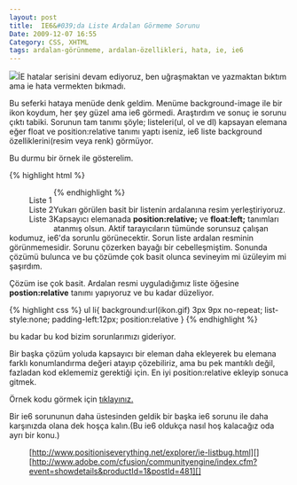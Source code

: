 ```yaml
---
layout: post
title:  IE6&#039;da Liste Ardalan Görmeme Sorunu
Date: 2009-12-07 16:55
Category: CSS, XHTML
tags: ardalan-görünmeme, ardalan-özellikleri, hata, ie, ie6
---
```


![][100]İE hatalar serisini devam ediyoruz, ben uğraşmaktan ve yazmaktan
bıktım ama ie hata vermekten bıkmadı.

Bu seferki hataya menüde denk geldim. Menüme background-image ile bir
ikon koydum, her şey güzel ama ie6 görmedi. Araştırdım ve sonuç ie
sorunu çıktı tabiki. Sorunun tam tanımı şöyle; listeleri(ul, ol ve dl)
kapsayan elemana eğer float ve position:relative tanımı yaptı iseniz,
ie6 liste background özelliklerini(resim veya renk) görmüyor.

Bu durmu bir örnek ile gösterelim.

{% highlight html %}
<!DOCTYPE html PUBLIC "-//W3C//DTD XHTML 1.0 Transitional//EN" "http://www.w3.org/TR/xhtml1/DTD/xhtml1-transitional.dtd">
<html xmlns="http://www.w3.org/1999/xhtml">
<head>
<meta http-equiv="Content-Type" content="text/html; charset=utf-8" />
<title>ie lsite ardalan sorunu</title>
<style>
#menuKapsul{
position:relative;
float:left;
}
ul li{
background:url(ikon.gif) 3px 9px no-repeat;
list-style:none;
padding-left:12px;
}
</style>
</head>
<body>
<div id="menuKapsul">
	<ul>
    	<li>Liste 1</li>
        <li>Liste 2</li>
        <li>Liste 3</li>
    </ul>
</div>
</body>
</html>
{% endhighlight %}

Yukarı görülen basit bir listenin ardalanına resim yerleştiriyoruz.
Kapsayıcı elemanada **position:relative;** ve **float:left;** tanımları
atanmış olsun. Aktif tarayıcıların tümünde sorunsuz çalışan kodumuz,
ie6'da sorunlu görünecektir. Sorun liste ardalan resminin
görünmemesidir. Sorunu çözerken bayağı bir cebelleşmiştim. Sonunda
çözümü bulunca ve bu çözümde çok basit olunca sevineyim mi üzüleyim mi
şaşırdım.

Çözüm ise çok basit. Ardalan resmi uyguladığımız liste öğesine
**postion:relative** tanımı yapıyoruz ve bu kadar düzeliyor.

{% highlight css %}
ul li{
	background:url(ikon.gif) 3px 9px no-repeat;
	list-style:none;
	padding-left:12px;
	position:relative
}
{% endhighlight %}

bu kadar bu kod bizim sorunlarımızı gideriyor.

Bir başka çözüm yoluda kapsayıcı bir eleman daha ekleyerek bu elemana
farklı konumlandırma değeri atayıp çözebiliriz, ama bu pek mantıklı
değil, fazladan kod eklememiz gerektiği için. En iyi position:relative
ekleyip sonuca gitmek.

Örnek kodu görmek için [tıklayınız.][]

Bir ie6 sorununun daha üstesinden geldik bir başka ie6 sorunu ile daha
karşınızda olana dek hoşça kalın.(Bu ie6 oldukça nasıl hoş kalacağız oda
ayrı bir konu.)

-   [http://www.positioniseverything.net/explorer/ie-listbug.html][]
-   [http://www.adobe.com/cfusion/communityengine/index.cfm?event=showdetails&productId=1&postId=481][]

  [100]: /images/ie_liste_sorunu.gif
  [tıklayınız.]: /dokumanlar/liste_ardalani.html
  [http://www.positioniseverything.net/explorer/ie-listbug.html]: http://www.positioniseverything.net/explorer/ie-listbug.html
    "http://www.positioniseverything.net/explorer/ie-listbug.html"
  [http://www.adobe.com/cfusion/communityengine/index.cfm?event=showdetails&productId=1&postId=481]: http://www.adobe.com/cfusion/communityengine/index.cfm?event=showdetails&productId=1&postId=481
    "http://www.adobe.com/cfusion/communityengine/index.cfm?event=showdetails&productId=1&postId=481"
